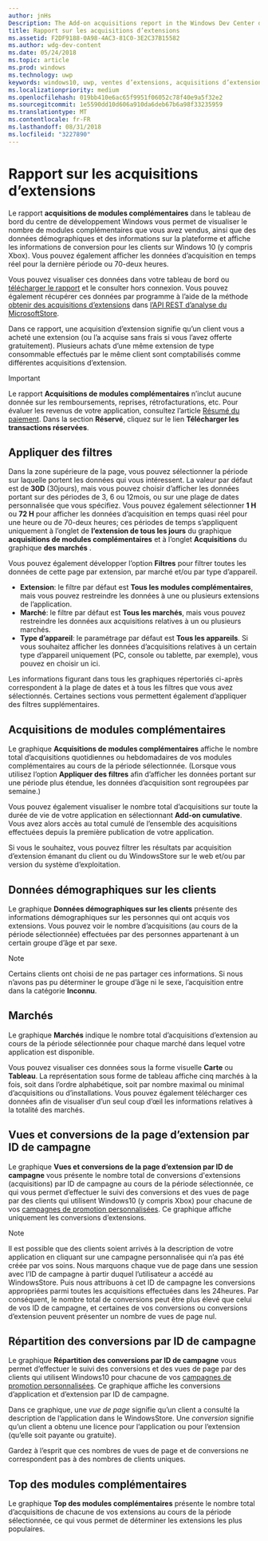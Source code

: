 ```yaml
---
author: jnHs
Description: The Add-on acquisitions report in the Windows Dev Center dashboard lets you see how many add-ons you've sold, along with demographic and platform details.
title: Rapport sur les acquisitions d’extensions
ms.assetid: F2DF9188-0A98-4AC3-81C0-3E2C37B15582
ms.author: wdg-dev-content
ms.date: 05/24/2018
ms.topic: article
ms.prod: windows
ms.technology: uwp
keywords: windows10, uwp, ventes d’extensions, acquisitions d’extensions, produits in-app, extensions
ms.localizationpriority: medium
ms.openlocfilehash: 019bb410e6ac65f9951f06052c78f40e9a5f32e2
ms.sourcegitcommit: 1e5590dd10d606a910da6deb67b6a98f33235959
ms.translationtype: MT
ms.contentlocale: fr-FR
ms.lasthandoff: 08/31/2018
ms.locfileid: "3227890"
---
```

# <a name="add-on-acquisitions-report"></a>Rapport sur les acquisitions d’extensions


Le rapport **acquisitions de modules complémentaires** dans le tableau de bord du centre de développement Windows vous permet de visualiser le nombre de modules complémentaires que vous avez vendus, ainsi que des données démographiques et des informations sur la plateforme et affiche les informations de conversion pour les clients sur Windows 10 (y compris Xbox). Vous pouvez également afficher les données d’acquisition en temps réel pour la dernière période ou 70-deux heures.

Vous pouvez visualiser ces données dans votre tableau de bord ou [télécharger le rapport](download-analytic-reports.md) et le consulter hors connexion. Vous pouvez également récupérer ces données par programme à l’aide de la méthode [obtenir des acquisitions d’extensions](../monetize/get-in-app-acquisitions.md) dans [l’API REST d’analyse du MicrosoftStore](../monetize/access-analytics-data-using-windows-store-services.md).

Dans ce rapport, une acquisition d’extension signifie qu’un client vous a acheté une extension (ou l’a acquise sans frais si vous l’avez offerte gratuitement). Plusieurs achats d’une même extension de type consommable effectués par le même client sont comptabilisés comme différentes acquisitions d’extension.

> [!IMPORTANT]
> Le rapport **Acquisitions de modules complémentaires** n’inclut aucune donnée sur les remboursements, reprises, rétrofacturations, etc. Pour évaluer les revenus de votre application, consultez l’article [Résumé du paiement](payout-summary.md). Dans la section **Réservé**, cliquez sur le lien **Télécharger les transactions réservées**.


## <a name="apply-filters"></a>Appliquer des filtres

Dans la zone supérieure de la page, vous pouvez sélectionner la période sur laquelle portent les données qui vous intéressent. La valeur par défaut est de **30D** (30jours), mais vous pouvez choisir d’afficher les données portant sur des périodes de 3, 6 ou 12mois, ou sur une plage de dates personnalisée que vous spécifiez. Vous pouvez également sélectionner **1 H** ou **72 H** pour afficher les données d’acquisition en temps quasi réel pour une heure ou de 70-deux heures; ces périodes de temps s’appliquent uniquement à l’onglet de **l’extension de tous les jours** du graphique **acquisitions de modules complémentaires** et à l’onglet **Acquisitions** du graphique **des marchés** . 

Vous pouvez également développer l’option **Filtres** pour filtrer toutes les données de cette page par extension, par marché et/ou par type d’appareil.

-   **Extension**: le filtre par défaut est **Tous les modules complémentaires**, mais vous pouvez restreindre les données à une ou plusieurs extensions de l’application.
-   **Marché**: le filtre par défaut est **Tous les marchés**, mais vous pouvez restreindre les données aux acquisitions relatives à un ou plusieurs marchés.
-   **Type d’appareil**: le paramétrage par défaut est **Tous les appareils**. Si vous souhaitez afficher les données d’acquisitions relatives à un certain type d’appareil uniquement (PC, console ou tablette, par exemple), vous pouvez en choisir un ici.

Les informations figurant dans tous les graphiques répertoriés ci-après correspondent à la plage de dates et à tous les filtres que vous avez sélectionnés. Certaines sections vous permettent également d’appliquer des filtres supplémentaires.


## <a name="add-on-acquisitions"></a>Acquisitions de modules complémentaires

Le graphique **Acquisitions de modules complémentaires** affiche le nombre total d’acquisitions quotidiennes ou hebdomadaires de vos modules complémentaires au cours de la période sélectionnée. (Lorsque vous utilisez l’option **Appliquer des filtres** afin d’afficher les données portant sur une période plus étendue, les données d’acquisition sont regroupées par semaine.)

Vous pouvez également visualiser le nombre total d’acquisitions sur toute la durée de vie de votre application en sélectionnant **Add-on cumulative**. Vous avez alors accès au total cumulé de l’ensemble des acquisitions effectuées depuis la première publication de votre application.

Si vous le souhaitez, vous pouvez filtrer les résultats par acquisition d’extension émanant du client ou du WindowsStore sur le web et/ou par version du système d’exploitation.


## <a name="customer-demographic"></a>Données démographiques sur les clients

Le graphique **Données démographiques sur les clients** présente des informations démographiques sur les personnes qui ont acquis vos extensions. Vous pouvez voir le nombre d’acquisitions (au cours de la période sélectionnée) effectuées par des personnes appartenant à un certain groupe d’âge et par sexe.

> [!NOTE]
> Certains clients ont choisi de ne pas partager ces informations. Si nous n’avons pas pu déterminer le groupe d’âge ni le sexe, l’acquisition entre dans la catégorie **Inconnu**.


## <a name="markets"></a>Marchés

Le graphique **Marchés** indique le nombre total d’acquisitions d’extension au cours de la période sélectionnée pour chaque marché dans lequel votre application est disponible. 

Vous pouvez visualiser ces données sous la forme visuelle **Carte** ou **Tableau**. La représentation sous forme de tableau affiche cinq marchés à la fois, soit dans l’ordre alphabétique, soit par nombre maximal ou minimal d’acquisitions ou d’installations. Vous pouvez également télécharger ces données afin de visualiser d’un seul coup d’œil les informations relatives à la totalité des marchés.


## <a name="add-on-page-views-and-conversions-by-campaign-id"></a>Vues et conversions de la page d’extension par ID de campagne

Le graphique **Vues et conversions de la page d’extension par ID de campagne** vous présente le nombre total de conversions d'extensions (acquisitions) par ID de campagne au cours de la période sélectionnée, ce qui vous permet d’effectuer le suivi des conversions et des vues de page par des clients qui utilisent Windows10 (y compris Xbox) pour chacune de vos [campagnes de promotion personnalisées](create-a-custom-app-promotion-campaign.md). Ce graphique affiche uniquement les conversions d’extensions.

> [!NOTE]
> Il est possible que des clients soient arrivés à la description de votre application en cliquant sur une campagne personnalisée qui n’a pas été créée par vos soins. Nous marquons chaque vue de page dans une session avec l’ID de campagne à partir duquel l’utilisateur a accédé au WindowsStore. Puis nous attribuons à cet ID de campagne les conversions appropriées parmi toutes les acquisitions effectuées dans les 24heures. Par conséquent, le nombre total de conversions peut être plus élevé que celui de vos ID de campagne, et certaines de vos conversions ou conversions d’extension peuvent présenter un nombre de vues de page nul. 


## <a name="conversions-breakdown-by-campaign-id"></a>Répartition des conversions par ID de campagne

Le graphique **Répartition des conversions par ID de campagne** vous permet d’effectuer le suivi des conversions et des vues de page par des clients qui utilisent Windows10 pour chacune de vos [campagnes de promotion personnalisées](create-a-custom-app-promotion-campaign.md). Ce graphique affiche les conversions d’application et d’extension par ID de campagne.

Dans ce graphique, une *vue de page* signifie qu’un client a consulté la description de l’application dans le WindowsStore. Une *conversion* signifie qu’un client a obtenu une licence pour l’application ou pour l’extension (qu’elle soit payante ou gratuite).

Gardez à l’esprit que ces nombres de vues de page et de conversions ne correspondent pas à des nombres de clients uniques. 


## <a name="top-add-ons"></a>Top des modules complémentaires

Le graphique **Top des modules complémentaires** présente le nombre total d’acquisitions de chacune de vos extensions au cours de la période sélectionnée, ce qui vous permet de déterminer les extensions les plus populaires. 



 

 

